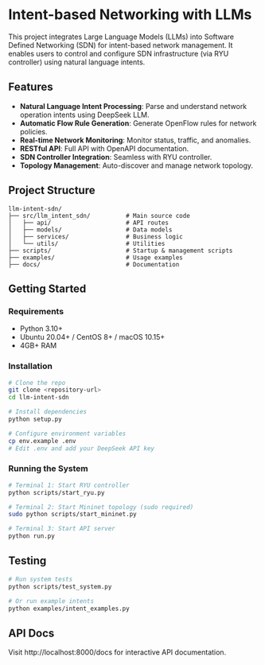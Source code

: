 # Intent-based Networking with LLMs

This project integrates Large Language Models (LLMs) into Software Defined Networking (SDN) for intent-based network management. It enables users to control and configure SDN infrastructure (via RYU controller) using natural language intents.

## Features
- **Natural Language Intent Processing**: Parse and understand network operation intents using DeepSeek LLM.
- **Automatic Flow Rule Generation**: Generate OpenFlow rules for network policies.
- **Real-time Network Monitoring**: Monitor status, traffic, and anomalies.
- **RESTful API**: Full API with OpenAPI documentation.
- **SDN Controller Integration**: Seamless with RYU controller.
- **Topology Management**: Auto-discover and manage network topology.

## Project Structure
```
llm-intent-sdn/
├── src/llm_intent_sdn/          # Main source code
│   ├── api/                     # API routes
│   ├── models/                  # Data models
│   ├── services/                # Business logic
│   └── utils/                   # Utilities
├── scripts/                     # Startup & management scripts
├── examples/                    # Usage examples
├── docs/                        # Documentation
```

## Getting Started

### Requirements
- Python 3.10+
- Ubuntu 20.04+ / CentOS 8+ / macOS 10.15+
- 4GB+ RAM

### Installation
```bash
# Clone the repo
git clone <repository-url>
cd llm-intent-sdn

# Install dependencies
python setup.py

# Configure environment variables
cp env.example .env
# Edit .env and add your DeepSeek API key
```

### Running the System
```bash
# Terminal 1: Start RYU controller
python scripts/start_ryu.py

# Terminal 2: Start Mininet topology (sudo required)
sudo python scripts/start_mininet.py

# Terminal 3: Start API server
python run.py
```

## Testing
```bash
# Run system tests
python scripts/test_system.py

# Or run example intents
python examples/intent_examples.py
```

## API Docs
Visit http://localhost:8000/docs for interactive API documentation.



